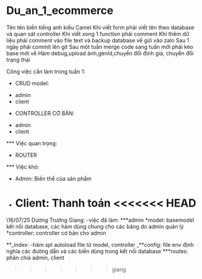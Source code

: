 # Du_an_1_ecommerce

Tên tên biến tiếng anh kiếu Camel
Khi viết form phải viết tên theo database và quan sát controller
Khi viết xong 1 function phải comment
Khi thêm dữ liệu phải comment vào file text và backup database về gửi vào zalo
Sau 1 ngày phải commit lên git
Sau một tuần merge code
sang tuần mới phải kéo base mới về
Hàm debug,upload ảnh,genId,chuyển đổi định giá, chuyển đổi trạng thái

Công việc cần làm trong tuần 1:

- CRUD model:

* admin
* client

- CONTROLLER CƠ BẢN:

* admin
* client

\*\*\* Việc quan trọng:

- ROUTER

\*\*\* Việc khó:

- Admin: Biến thể của sản phẩm
- Client: Thanh toán
  <<<<<<< HEAD
  =======

\\16/07/25
Dương Trường Giang:
-việc đã làm:
*\*\*admin
*model: basemodel kết nối database, các hàm dùng chung cho các bảng do admin quản lý
\*controller: controller cơ bản cho admin

**_index: -hàm spl autoload file từ model, controller
_**config: file env định nghĩa các đường dẫn và các biến dùng trong kết nối database
\*\*\*routes: phân chia admin, client

> > > > > > > giang
